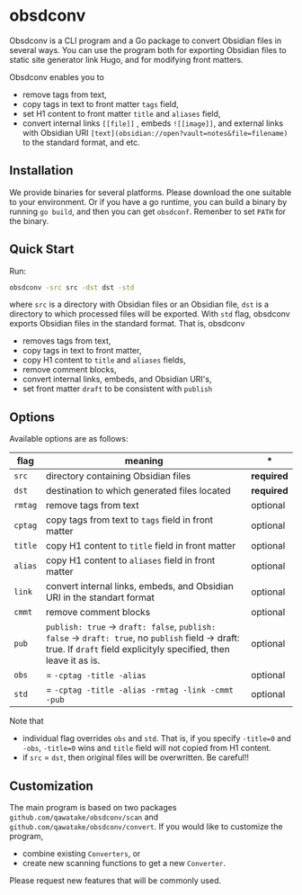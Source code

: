 # obsdconv
Obsdconv is a CLI program and a Go package to convert Obsidian files in several ways.
You can use the program both for exporting Obsidian files to static site generator link Hugo, and for modifying front matters.

Obsdconv enables you to
- remove tags from text,
- copy tags in text to front matter `tags` field,
- set H1 content to front matter `title` and `aliases` field,
- convert internal links `[[file]]` , embeds `![[image]]`, and external links with Obsidian URI `[text](obsidian://open?vault=notes&file=filename)` to the standard format, and etc.

## Installation
We provide binaries for several platforms.
Please download the one suitable to your environment.
Or if you have a go runtime, you can build a binary by running
`go build`, and then you can get `obsdconf`.
Remenber to set `PATH` for the binary.

## Quick Start
Run:
```bash
obsdconv -src src -dst dst -std
```
where `src` is a directory with Obsidian files or an Obsidian file, `dst` is a directory to which processed files will be exported.
With `std` flag, obsdconv exports Obsidian files in the standard format.
That is, obsdconv
- removes tags from text,
- copy tags in text to front matter,
- copy H1 content to `title` and `aliases` fields,
- remove comment blocks,
- convert internal links, embeds, and Obsidian URI's,
- set front matter `draft` to be consistent with `publish`

## Options
Available options are as follows:

flag | meaning | \*
--- | --- | ---
`src` | directory containing Obsidian files  | **required**
`dst` | destination to which generated files located | **required**
`rmtag` | remove tags from text | optional
`cptag` | copy tags from text to `tags` field in front matter | optional
`title` | copy H1 content to `title` field in front matter | optional
`alias` | copy H1 content to `aliases` field in front matter | optional
`link` | convert internal links, embeds, and Obsidian URI in the standart format | optional
`cmmt` | remove comment blocks | optional
`pub` | `publish: true` -> `draft: false`, `publish: false` -> `draft: true`, no `publish` field -> draft: true. If `draft` field explicityly specified, then leave it as is. | optional
`obs` | = `-cptag -title -alias` | optional
`std` | = `-cptag -title -alias -rmtag -link -cmmt -pub` | optional

Note that
- individual flag overrides `obs` and `std`.
That is, if you specify `-title=0` and `-obs`, `-title=0` wins and `title` field will not copied from H1 content.
- if `src` = `dst`, then original files will be overwritten. Be careful!!


## Customization
The main program is based on two packages `github.com/qawatake/obsdconv/scan` and `github.com/qawatake/obsdconv/convert`.
If you would like to customize the program,
- combine existing `Converters`, or
- create new scanning functions to get a new `Converter`.

Please request new features that will be commonly used.

